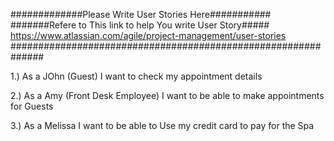 #############Please Write User Stories Here###########
#######Refere to This link to help You write  User Story#####
https://www.atlassian.com/agile/project-management/user-stories
##############################################################

1.) As a JOhn (Guest) I want to check my appointment details

2.) As a Amy (Front Desk Employee) I want to be able to make appointments for Guests

3.) As a Melissa I want to be able to Use my credit card to pay for the Spa
